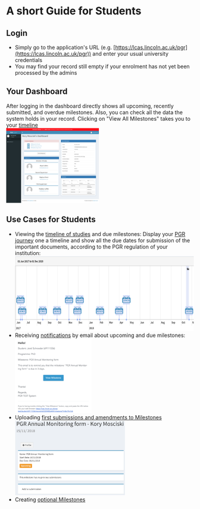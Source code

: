 
# A short Guide for Students

## Login

* Simply go to the application's URL (e.g. [https://lcas.lincoln.ac.uk/pgr](https://lcas.lincoln.ac.uk/pgr)) and enter your usual university credentials
* You may find your record still empty if your enrolment has not yet been processed by the admins

## Your Dashboard

After logging in the dashboard directly shows all upcoming, recently submitted, and overdue milestones. Also, you can check all the data the system holds in your record. Clicking on "View All Milestones" takes you to your [timeline](images/timeline.png)
<br><a href="images/student_dashboard.png"><img src="images/student_dashboard.png" height="200"></a>


## Use Cases for Students

* Viewing the [timeline of studies](usecase_timeline) and due milestones:
	Display your [PGR journey](template) one a timeline and show all the due dates for submission of the important documents, according to the PGR regulation of your institution:
	<br><a href="images/timeline.png"><img src="images/timeline.png" height="200"></a>
* Receiving [notifications](notification) by email about upcoming and due milestones:
	<br><a href="images/due_email.png"><img src="images/due_email.png" height="200"></a>
* Uploading [first submissions and amendments to Milestones](usecase_milestone)
	<br><a href="images/submission.png"><img src="images/submission.png" height="200"></a>
* Creating [optional Milestones](usecase_optional_milestone)

